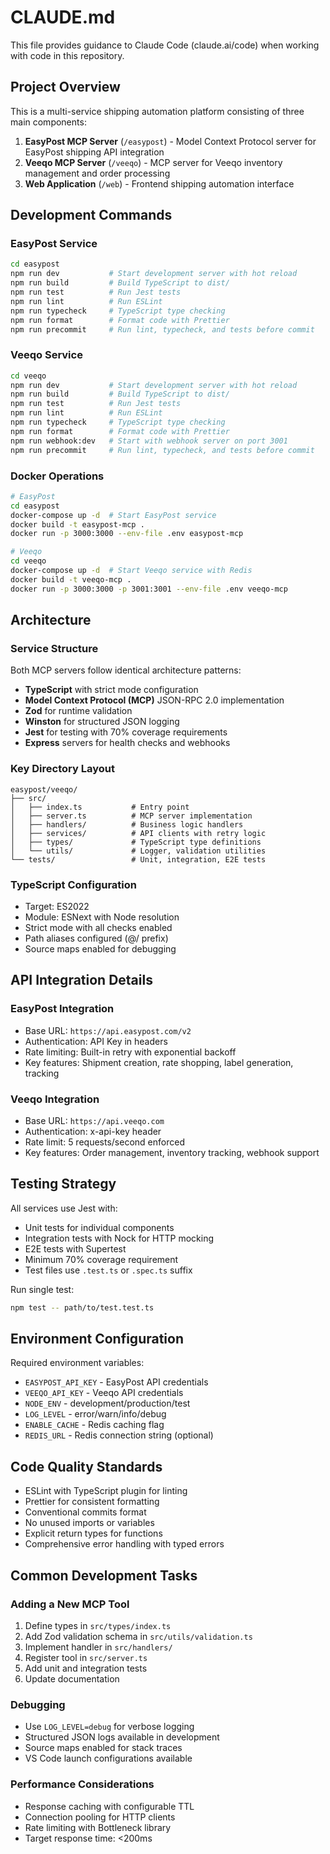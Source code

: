 # CLAUDE.md

This file provides guidance to Claude Code (claude.ai/code) when working with code in this repository.

## Project Overview

This is a multi-service shipping automation platform consisting of three main components:
1. **EasyPost MCP Server** (`/easypost`) - Model Context Protocol server for EasyPost shipping API integration
2. **Veeqo MCP Server** (`/veeqo`) - MCP server for Veeqo inventory management and order processing
3. **Web Application** (`/web`) - Frontend shipping automation interface

## Development Commands

### EasyPost Service
```bash
cd easypost
npm run dev           # Start development server with hot reload
npm run build         # Build TypeScript to dist/
npm run test          # Run Jest tests
npm run lint          # Run ESLint
npm run typecheck     # TypeScript type checking
npm run format        # Format code with Prettier
npm run precommit     # Run lint, typecheck, and tests before commit
```

### Veeqo Service
```bash
cd veeqo
npm run dev           # Start development server with hot reload
npm run build         # Build TypeScript to dist/
npm run test          # Run Jest tests
npm run lint          # Run ESLint
npm run typecheck     # TypeScript type checking
npm run format        # Format code with Prettier
npm run webhook:dev   # Start with webhook server on port 3001
npm run precommit     # Run lint, typecheck, and tests before commit
```

### Docker Operations
```bash
# EasyPost
cd easypost
docker-compose up -d  # Start EasyPost service
docker build -t easypost-mcp .
docker run -p 3000:3000 --env-file .env easypost-mcp

# Veeqo
cd veeqo
docker-compose up -d  # Start Veeqo service with Redis
docker build -t veeqo-mcp .
docker run -p 3000:3000 -p 3001:3001 --env-file .env veeqo-mcp
```

## Architecture

### Service Structure
Both MCP servers follow identical architecture patterns:
- **TypeScript** with strict mode configuration
- **Model Context Protocol (MCP)** JSON-RPC 2.0 implementation
- **Zod** for runtime validation
- **Winston** for structured JSON logging
- **Jest** for testing with 70% coverage requirements
- **Express** servers for health checks and webhooks

### Key Directory Layout
```
easypost/veeqo/
├── src/
│   ├── index.ts           # Entry point
│   ├── server.ts          # MCP server implementation
│   ├── handlers/          # Business logic handlers
│   ├── services/          # API clients with retry logic
│   ├── types/             # TypeScript type definitions
│   └── utils/             # Logger, validation utilities
└── tests/                 # Unit, integration, E2E tests
```

### TypeScript Configuration
- Target: ES2022
- Module: ESNext with Node resolution
- Strict mode with all checks enabled
- Path aliases configured (@/ prefix)
- Source maps enabled for debugging

## API Integration Details

### EasyPost Integration
- Base URL: `https://api.easypost.com/v2`
- Authentication: API Key in headers
- Rate limiting: Built-in retry with exponential backoff
- Key features: Shipment creation, rate shopping, label generation, tracking

### Veeqo Integration
- Base URL: `https://api.veeqo.com`
- Authentication: x-api-key header
- Rate limit: 5 requests/second enforced
- Key features: Order management, inventory tracking, webhook support

## Testing Strategy

All services use Jest with:
- Unit tests for individual components
- Integration tests with Nock for HTTP mocking
- E2E tests with Supertest
- Minimum 70% coverage requirement
- Test files use `.test.ts` or `.spec.ts` suffix

Run single test:
```bash
npm test -- path/to/test.test.ts
```

## Environment Configuration

Required environment variables:
- `EASYPOST_API_KEY` - EasyPost API credentials
- `VEEQO_API_KEY` - Veeqo API credentials
- `NODE_ENV` - development/production/test
- `LOG_LEVEL` - error/warn/info/debug
- `ENABLE_CACHE` - Redis caching flag
- `REDIS_URL` - Redis connection string (optional)

## Code Quality Standards

- ESLint with TypeScript plugin for linting
- Prettier for consistent formatting
- Conventional commits format
- No unused imports or variables
- Explicit return types for functions
- Comprehensive error handling with typed errors

## Common Development Tasks

### Adding a New MCP Tool
1. Define types in `src/types/index.ts`
2. Add Zod validation schema in `src/utils/validation.ts`
3. Implement handler in `src/handlers/`
4. Register tool in `src/server.ts`
5. Add unit and integration tests
6. Update documentation

### Debugging
- Use `LOG_LEVEL=debug` for verbose logging
- Structured JSON logs available in development
- Source maps enabled for stack traces
- VS Code launch configurations available

### Performance Considerations
- Response caching with configurable TTL
- Connection pooling for HTTP clients
- Rate limiting with Bottleneck library
- Target response time: <200ms